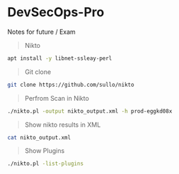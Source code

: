 # DevSecOps-Pro
Notes for future / Exam


> Nikto 
```bash
apt install -y libnet-ssleay-perl
```

> Git clone 
```bash
git clone https://github.com/sullo/nikto
```

> Perfrom Scan in Nikto
```bash
./nikto.pl -output nikto_output.xml -h prod-eggkd08x
```

> Show nikto results in XML
```bash
cat nikto_output.xml
```

> Show Plugins
```bash
./nikto.pl -list-plugins
```



